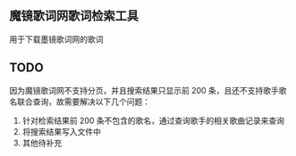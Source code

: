 ## 魔镜歌词网歌词检索工具

用于下载墨镜歌词网的歌词


## TODO

因为魔镜歌词网不支持分页，并且搜索结果只显示前 200 条，且还不支持歌手歌名联合查询，故需要解决以下几个问题：

1. 针对检索结果前 200 条不包含的歌名，通过查询歌手的相关歌曲记录来查询
2. 将搜索结果写入文件中
3. 其他待补充
